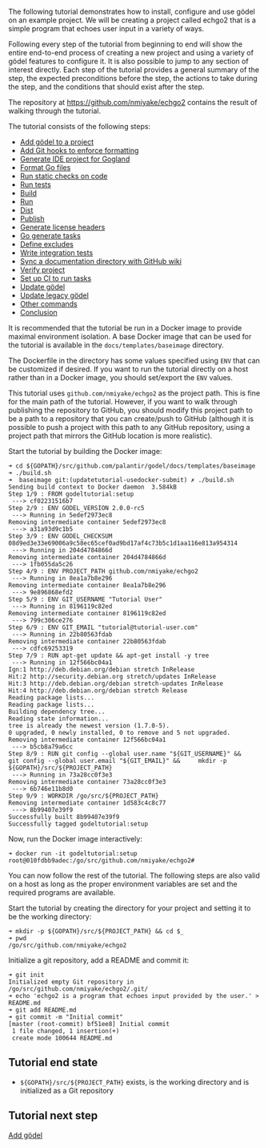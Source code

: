 The following tutorial demonstrates how to install, configure and use gödel on an example project. We will be creating a
project called echgo2 that is a simple program that echoes user input in a variety of ways.

Following every step of the tutorial from beginning to end will show the entire end-to-end process of creating a new
project and using a variety of gödel features to configure it. It is also possible to jump to any section of interest
directly. Each step of the tutorial provides a general summary of the step, the expected preconditions before the step,
the actions to take during the step, and the conditions that should exist after the step.

The repository at https://github.com/nmiyake/echgo2 contains the result of walking through the tutorial.

The tutorial consists of the following steps:

* [Add gödel to a project](https://github.com/palantir/godel/wiki/Add-g%C3%B6del)
* [Add Git hooks to enforce formatting](https://github.com/palantir/godel/wiki/Add-git-hooks)
* [Generate IDE project for Gogland](https://github.com/palantir/godel/wiki/Generate-IDE-project)
* [Format Go files](https://github.com/palantir/godel/wiki/Format)
* [Run static checks on code](https://github.com/palantir/godel/wiki/Check)
* [Run tests](https://github.com/palantir/godel/wiki/Test)
* [Build](https://github.com/palantir/godel/wiki/Build)
* [Run](https://github.com/palantir/godel/wiki/Run)
* [Dist](https://github.com/palantir/godel/wiki/Dist)
* [Publish](https://github.com/palantir/godel/wiki/Publish)
* [Generate license headers](https://github.com/palantir/godel/wiki/License-headers)
* [Go generate tasks](https://github.com/palantir/godel/wiki/Generate)
* [Define excludes](https://github.com/palantir/godel/wiki/Exclude)
* [Write integration tests](https://github.com/palantir/godel/wiki/Integration-tests)
* [Sync a documentation directory with GitHub wiki](https://github.com/palantir/godel/wiki/GitHub-wiki)
* [Verify project](https://github.com/palantir/godel/wiki/Verify)
* [Set up CI to run tasks](https://github.com/palantir/godel/wiki/CI-setup)
* [Update gödel](https://github.com/palantir/godel/wiki/Update-g%C3%B6del)
* [Update legacy gödel](https://github.com/palantir/godel/wiki/Update-legacy-godel)
* [Other commands](https://github.com/palantir/godel/wiki/Other-commands)
* [Conclusion](https://github.com/palantir/godel/wiki/Tutorial-conclusion)

It is recommended that the tutorial be run in a Docker image to provide maximal environment isolation. A base Docker
image that can be used for the tutorial is available in the `docs/templates/baseimage` directory.

The Dockerfile in the directory has some values specified using `ENV` that can be customized if desired. If you want to
run the tutorial directly on a host rather than in a Docker image, you should set/export the `ENV` values.

This tutorial uses `github.com/nmiyake/echgo2` as the project path. This is fine for the main path of the tutorial.
However, if you want to walk through publishing the repository to GitHub, you should modify this project path to be a
path to a repository that you can create/push to GitHub (although it is possible to push a project with this path to any
GitHub repository, using a project path that mirrors the GitHub location is more realistic).

Start the tutorial by building the Docker image:

```
➜ cd ${GOPATH}/src/github.com/palantir/godel/docs/templates/baseimage
➜ ./build.sh
➜  baseimage git:(updatetutorial-usedocker-submit) ✗ ./build.sh
Sending build context to Docker daemon  3.584kB
Step 1/9 : FROM godeltutorial:setup
 ---> cf02231516b7
Step 2/9 : ENV GODEL_VERSION 2.0.0-rc5
 ---> Running in 5edef2973ec8
Removing intermediate container 5edef2973ec8
 ---> a31a93d9c1b5
Step 3/9 : ENV GODEL_CHECKSUM 08d9ed3e33e69006a9c58ec65cef0ad9bd17af4c73b5c1d1aa116e813a954314
 ---> Running in 204d4784866d
Removing intermediate container 204d4784866d
 ---> 1fb055da5c26
Step 4/9 : ENV PROJECT_PATH github.com/nmiyake/echgo2
 ---> Running in 8ea1a7b8e296
Removing intermediate container 8ea1a7b8e296
 ---> 9e896868efd2
Step 5/9 : ENV GIT_USERNAME "Tutorial User"
 ---> Running in 8196119c82ed
Removing intermediate container 8196119c82ed
 ---> 799c306ce276
Step 6/9 : ENV GIT_EMAIL "tutorial@tutorial-user.com"
 ---> Running in 22b80563fdab
Removing intermediate container 22b80563fdab
 ---> cdfc69253319
Step 7/9 : RUN apt-get update && apt-get install -y tree
 ---> Running in 12f566bc04a1
Ign:1 http://deb.debian.org/debian stretch InRelease
Hit:2 http://security.debian.org stretch/updates InRelease
Hit:3 http://deb.debian.org/debian stretch-updates InRelease
Hit:4 http://deb.debian.org/debian stretch Release
Reading package lists...
Reading package lists...
Building dependency tree...
Reading state information...
tree is already the newest version (1.7.0-5).
0 upgraded, 0 newly installed, 0 to remove and 5 not upgraded.
Removing intermediate container 12f566bc04a1
 ---> b5cb8a79a6cc
Step 8/9 : RUN git config --global user.name "${GIT_USERNAME}" &&     git config --global user.email "${GIT_EMAIL}" &&     mkdir -p ${GOPATH}/src/${PROJECT_PATH}
 ---> Running in 73a28cc0f3e3
Removing intermediate container 73a28cc0f3e3
 ---> 6b746e11b8d0
Step 9/9 : WORKDIR /go/src/${PROJECT_PATH}
Removing intermediate container 1d583c4c8c77
 ---> 8b99407e39f9
Successfully built 8b99407e39f9
Successfully tagged godeltutorial:setup
```

Now, run the Docker image interactively:

```
➜ docker run -it godeltutorial:setup
root@010fdbb9adec:/go/src/github.com/nmiyake/echgo2#
```

You can now follow the rest of the tutorial. The following steps are also valid on a host as long as the proper
environment variables are set and the required programs are available.

Start the tutorial by creating the directory for your project and setting it to be the working directory:

```
➜ mkdir -p ${GOPATH}/src/${PROJECT_PATH} && cd $_
➜ pwd
/go/src/github.com/nmiyake/echgo2
```

Initialize a git repository, add a README and commit it:

```
➜ git init
Initialized empty Git repository in /go/src/github.com/nmiyake/echgo2/.git/
➜ echo 'echgo2 is a program that echoes input provided by the user.' > README.md
➜ git add README.md
➜ git commit -m "Initial commit"
[master (root-commit) bf51ee8] Initial commit
 1 file changed, 1 insertion(+)
 create mode 100644 README.md
```

Tutorial end state
------------------
* `${GOPATH}/src/${PROJECT_PATH}` exists, is the working directory and is initialized as a Git repository

Tutorial next step
------------------
[Add gödel](https://github.com/palantir/godel/wiki/Add-godel)
